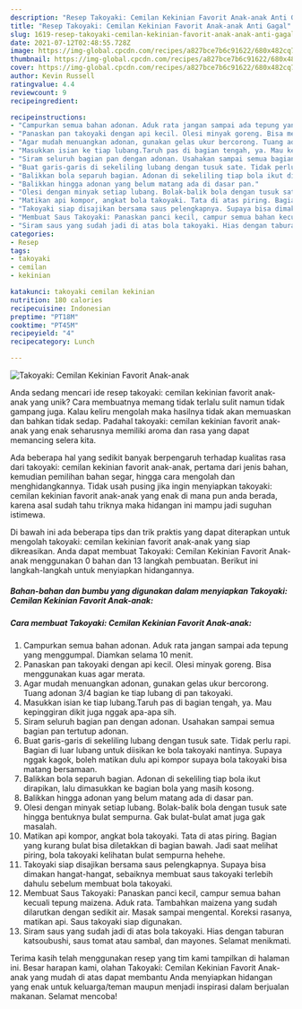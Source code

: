 ```yaml
---
description: "Resep Takoyaki: Cemilan Kekinian Favorit Anak-anak Anti Gagal"
title: "Resep Takoyaki: Cemilan Kekinian Favorit Anak-anak Anti Gagal"
slug: 1619-resep-takoyaki-cemilan-kekinian-favorit-anak-anak-anti-gagal
date: 2021-07-12T02:48:55.728Z
image: https://img-global.cpcdn.com/recipes/a827bce7b6c91622/680x482cq70/takoyaki-cemilan-kekinian-favorit-anak-anak-foto-resep-utama.jpg
thumbnail: https://img-global.cpcdn.com/recipes/a827bce7b6c91622/680x482cq70/takoyaki-cemilan-kekinian-favorit-anak-anak-foto-resep-utama.jpg
cover: https://img-global.cpcdn.com/recipes/a827bce7b6c91622/680x482cq70/takoyaki-cemilan-kekinian-favorit-anak-anak-foto-resep-utama.jpg
author: Kevin Russell
ratingvalue: 4.4
reviewcount: 9
recipeingredient:

recipeinstructions:
- "Campurkan semua bahan adonan. Aduk rata jangan sampai ada tepung yang menggumpal. Diamkan selama 10 menit."
- "Panaskan pan takoyaki dengan api kecil. Olesi minyak goreng. Bisa menggunakan kuas agar merata."
- "Agar mudah menuangkan adonan, gunakan gelas ukur bercorong. Tuang adonan 3/4 bagian ke tiap lubang di pan takoyaki."
- "Masukkan isian ke tiap lubang.Taruh pas di bagian tengah, ya. Mau kepinggiran dikit juga nggak apa-apa sih."
- "Siram seluruh bagian pan dengan adonan. Usahakan sampai semua bagian pan tertutup adonan."
- "Buat garis-garis di sekeliling lubang dengan tusuk sate. Tidak perlu rapi. Bagian di luar lubang untuk diisikan ke bola takoyaki nantinya. Supaya nggak kagok, boleh matikan dulu api kompor supaya bola takoyaki bisa matang bersamaan."
- "Balikkan bola separuh bagian. Adonan di sekeliling tiap bola ikut dirapikan, lalu dimasukkan ke bagian bola yang masih kosong."
- "Balikkan hingga adonan yang belum matang ada di dasar pan."
- "Olesi dengan minyak setiap lubang. Bolak-balik bola dengan tusuk sate hingga bentuknya bulat sempurna. Gak bulat-bulat amat juga gak masalah."
- "Matikan api kompor, angkat bola takoyaki. Tata di atas piring. Bagian yang kurang bulat bisa diletakkan di bagian bawah. Jadi saat melihat piring, bola takoyaki kelihatan bulat sempurna hehehe."
- "Takoyaki siap disajikan bersama saus pelengkapnya. Supaya bisa dimakan hangat-hangat, sebaiknya membuat saus takoyaki terlebih dahulu sebelum membuat bola takoyaki."
- "Membuat Saus Takoyaki: Panaskan panci kecil, campur semua bahan kecuali tepung maizena. Aduk rata. Tambahkan maizena yang sudah dilarutkan dengan sedikit air. Masak sampai mengental. Koreksi rasanya, matikan api. Saus takoyaki siap digunakan."
- "Siram saus yang sudah jadi di atas bola takoyaki. Hias dengan taburan katsoubushi, saus tomat atau sambal, dan mayones. Selamat menikmati."
categories:
- Resep
tags:
- takoyaki
- cemilan
- kekinian

katakunci: takoyaki cemilan kekinian 
nutrition: 180 calories
recipecuisine: Indonesian
preptime: "PT18M"
cooktime: "PT45M"
recipeyield: "4"
recipecategory: Lunch

---
```



![Takoyaki: Cemilan Kekinian Favorit Anak-anak](https://img-global.cpcdn.com/recipes/a827bce7b6c91622/680x482cq70/takoyaki-cemilan-kekinian-favorit-anak-anak-foto-resep-utama.jpg)

Anda sedang mencari ide resep takoyaki: cemilan kekinian favorit anak-anak yang unik? Cara membuatnya memang tidak terlalu sulit namun tidak gampang juga. Kalau keliru mengolah maka hasilnya tidak akan memuaskan dan bahkan tidak sedap. Padahal takoyaki: cemilan kekinian favorit anak-anak yang enak seharusnya memiliki aroma dan rasa yang dapat memancing selera kita.

Ada beberapa hal yang sedikit banyak berpengaruh terhadap kualitas rasa dari takoyaki: cemilan kekinian favorit anak-anak, pertama dari jenis bahan, kemudian pemilihan bahan segar, hingga cara mengolah dan menghidangkannya. Tidak usah pusing jika ingin menyiapkan takoyaki: cemilan kekinian favorit anak-anak yang enak di mana pun anda berada, karena asal sudah tahu triknya maka hidangan ini mampu jadi suguhan istimewa.




Di bawah ini ada beberapa tips dan trik praktis yang dapat diterapkan untuk mengolah takoyaki: cemilan kekinian favorit anak-anak yang siap dikreasikan. Anda dapat membuat Takoyaki: Cemilan Kekinian Favorit Anak-anak menggunakan 0 bahan dan 13 langkah pembuatan. Berikut ini langkah-langkah untuk menyiapkan hidangannya.

<!--inarticleads1-->

##### Bahan-bahan dan bumbu yang digunakan dalam menyiapkan Takoyaki: Cemilan Kekinian Favorit Anak-anak:





<!--inarticleads2-->

##### Cara membuat Takoyaki: Cemilan Kekinian Favorit Anak-anak:

1. Campurkan semua bahan adonan. Aduk rata jangan sampai ada tepung yang menggumpal. Diamkan selama 10 menit.
1. Panaskan pan takoyaki dengan api kecil. Olesi minyak goreng. Bisa menggunakan kuas agar merata.
1. Agar mudah menuangkan adonan, gunakan gelas ukur bercorong. Tuang adonan 3/4 bagian ke tiap lubang di pan takoyaki.
1. Masukkan isian ke tiap lubang.Taruh pas di bagian tengah, ya. Mau kepinggiran dikit juga nggak apa-apa sih.
1. Siram seluruh bagian pan dengan adonan. Usahakan sampai semua bagian pan tertutup adonan.
1. Buat garis-garis di sekeliling lubang dengan tusuk sate. Tidak perlu rapi. Bagian di luar lubang untuk diisikan ke bola takoyaki nantinya. Supaya nggak kagok, boleh matikan dulu api kompor supaya bola takoyaki bisa matang bersamaan.
1. Balikkan bola separuh bagian. Adonan di sekeliling tiap bola ikut dirapikan, lalu dimasukkan ke bagian bola yang masih kosong.
1. Balikkan hingga adonan yang belum matang ada di dasar pan.
1. Olesi dengan minyak setiap lubang. Bolak-balik bola dengan tusuk sate hingga bentuknya bulat sempurna. Gak bulat-bulat amat juga gak masalah.
1. Matikan api kompor, angkat bola takoyaki. Tata di atas piring. Bagian yang kurang bulat bisa diletakkan di bagian bawah. Jadi saat melihat piring, bola takoyaki kelihatan bulat sempurna hehehe.
1. Takoyaki siap disajikan bersama saus pelengkapnya. Supaya bisa dimakan hangat-hangat, sebaiknya membuat saus takoyaki terlebih dahulu sebelum membuat bola takoyaki.
1. Membuat Saus Takoyaki: Panaskan panci kecil, campur semua bahan kecuali tepung maizena. Aduk rata. Tambahkan maizena yang sudah dilarutkan dengan sedikit air. Masak sampai mengental. Koreksi rasanya, matikan api. Saus takoyaki siap digunakan.
1. Siram saus yang sudah jadi di atas bola takoyaki. Hias dengan taburan katsoubushi, saus tomat atau sambal, dan mayones. Selamat menikmati.




Terima kasih telah menggunakan resep yang tim kami tampilkan di halaman ini. Besar harapan kami, olahan Takoyaki: Cemilan Kekinian Favorit Anak-anak yang mudah di atas dapat membantu Anda menyiapkan hidangan yang enak untuk keluarga/teman maupun menjadi inspirasi dalam berjualan makanan. Selamat mencoba!
